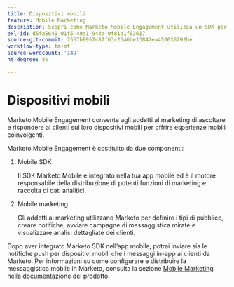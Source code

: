 ```yaml
---
title: Dispositivi mobili
feature: Mobile Marketing
description: Scopri come Marketo Mobile Engagement utilizza un SDK per dispositivi mobili e Mobile Marketing per inviare messaggi push e in-app, indirizzare il pubblico e tracciare le analisi.
exl-id: d5fa5640-01f5-49a1-944a-9f81a1f83617
source-git-commit: 7557b9957c87f63c2646be13842ea450035792be
workflow-type: tm+mt
source-wordcount: '149'
ht-degree: 4%

---
```


# Dispositivi mobili

Marketo Mobile Engagement consente agli addetti al marketing di ascoltare e rispondere ai clienti sui loro dispositivi mobili per offrire esperienze mobili coinvolgenti.

Marketo Mobile Engagement è costituito da due componenti:

1. Mobile SDK

   Il SDK Marketo Mobile è integrato nella tua app mobile ed è il motore responsabile della distribuzione di potenti funzioni di marketing e raccolta di dati analitici.

1. Mobile marketing

   Gli addetti al marketing utilizzano Marketo per definire i tipi di pubblico, creare notifiche, avviare campagne di messaggistica mirate e visualizzare analisi dettagliate dei clienti.

Dopo aver integrato Marketo SDK nell’app mobile, potrai inviare sia le notifiche push per dispositivi mobili che i messaggi in-app ai clienti da Marketo. Per informazioni su come configurare e distribuire la messaggistica mobile in Marketo, consulta la sezione [Mobile Marketing](https://experienceleague.adobe.com/it/docs/marketo/using/product-docs/mobile-marketing/admin/add-a-mobile-app) nella documentazione del prodotto.
